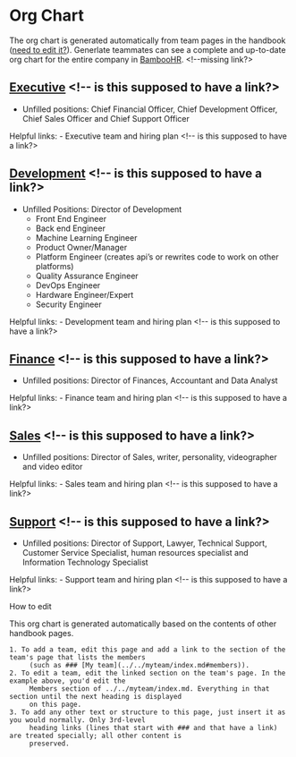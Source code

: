 # Org Chart

The org chart is generated automatically from team pages in the handbook ([need to edit it?]()). <!-- is this supposed to have a link? --> Generlate teammates can see a complete and up-to-date org chart for the entire company in [BambooHR](). <!--missing link?>

## [Executive]() <!-- is this supposed to have a link?>

-   Unfilled positions: Chief Financial Officer, Chief Development Officer, Chief Sales Officer and Chief Support Officer

Helpful links: - Executive team and hiring plan <!-- is this supposed to have a link?>

## [Development]() <!-- is this supposed to have a link?>

-   Unfilled Positions: Director of Development
    -   Front End Engineer
    -   Back end Engineer
    -   Machine Learning Engineer
    -   Product Owner/Manager
    -   Platform Engineer (creates api’s or rewrites code to work on other platforms)
    -   Quality Assurance Engineer
    -   DevOps Engineer
    -   Hardware Engineer/Expert
    -   Security Engineer
    <!-- check on this hierarchy. i removed the software development middle level -->

Helpful links: - Development team and hiring plan <!-- is this supposed to have a link?>

## [Finance]() <!-- is this supposed to have a link?>

-   Unfilled positions: Director of Finances, Accountant and Data Analyst

Helpful links: - Finance team and hiring plan <!-- is this supposed to have a link?>

## [Sales]() <!-- is this supposed to have a link?>

-   Unfilled positions: Director of Sales, writer, personality, videographer and video editor

Helpful links: - Sales team and hiring plan <!-- is this supposed to have a link?>

## [Support]() <!-- is this supposed to have a link?>

-   Unfilled positions: Director of Support, Lawyer, Technical Support, Customer Service Specialist, human resources specialist and Information Technology Specialist

Helpful links: - Support team and hiring plan <!-- is this supposed to have a link?>

How to edit

This org chart is generated automatically based on the contents of other handbook pages.

    1. To add a team, edit this page and add a link to the section of the team's page that lists the members
         (such as ### [My team](../../myteam/index.md#members)).
    2. To edit a team, edit the linked section on the team's page. In the example above, you'd edit the
         Members section of ../../myteam/index.md. Everything in that section until the next heading is displayed
         on this page.
    3. To add any other text or structure to this page, just insert it as you would normally. Only 3rd-level
         heading links (lines that start with ### and that have a link) are treated specially; all other content is
         preserved.
